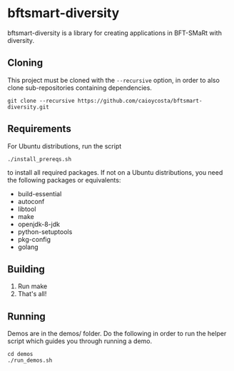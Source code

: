 # bftsmart-diversity
bftsmart-diversity is a library for creating applications in BFT-SMaRt with diversity.

## Cloning

This project must be cloned with the `--recursive` option, in order to also clone sub-repositories containing dependencies.

    git clone --recursive https://github.com/caioycosta/bftsmart-diversity.git


## Requirements
For Ubuntu distributions, run the script

    ./install_prereqs.sh

to install all required packages. If not on a Ubuntu distributions, you need the following packages or equivalents:

* build-essential 
* autoconf 
* libtool 
* make 
* openjdk-8-jdk 
* python-setuptools 
* pkg-config 
* golang

## Building
1. Run make
2. That's all!

## Running
Demos are in the demos/ folder. Do the following in order to run the helper script which guides you through running a demo.

    cd demos
    ./run_demos.sh


